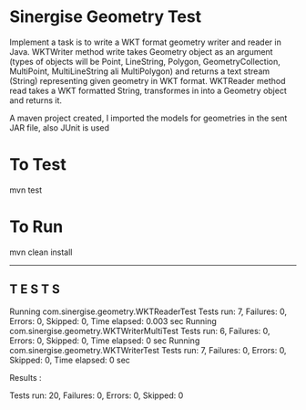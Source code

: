 # Sinergise Geometry Test
Implement a task is to write a WKT format geometry writer and reader in Java.
WKTWriter method write takes Geometry object as an argument (types of objects will be Point, LineString, Polygon, GeometryCollection, MultiPoint, MultiLineString ali MultiPolygon) and returns a text stream (String) representing given geometry in WKT format.
WKTReader method read takes a WKT formatted String, transformes in into a Geometry object and returns it.

A maven project created, I imported the models for geometries in the sent JAR file, also JUnit is used

# To Test
mvn test

# To Run
mvn clean install

-------------------------------------------------------
 T E S T S
-------------------------------------------------------
Running com.sinergise.geometry.WKTReaderTest
Tests run: 7, Failures: 0, Errors: 0, Skipped: 0, Time elapsed: 0.003 sec
Running com.sinergise.geometry.WKTWriterMultiTest
Tests run: 6, Failures: 0, Errors: 0, Skipped: 0, Time elapsed: 0 sec
Running com.sinergise.geometry.WKTWriterTest
Tests run: 7, Failures: 0, Errors: 0, Skipped: 0, Time elapsed: 0 sec

Results :

Tests run: 20, Failures: 0, Errors: 0, Skipped: 0